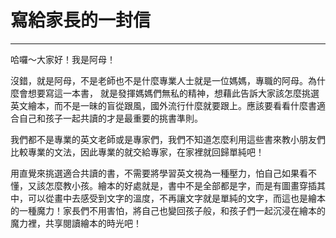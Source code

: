 # 寫給家長的一封信
---
哈囉～大家好！我是阿母！

沒錯，就是阿母，不是老師也不是什麼專業人士就是一位媽媽，專職的阿母。為什麼會想要寫這一本書， 就是發揮媽媽們無私的精神，想藉此告訴大家該怎麼挑選英文繪本，而不是一昧的盲從跟風，國外流行什麼就要跟上。應該要看看什麼書適合自己和孩子一起共讀的才是最重要的挑書準則。

我們都不是專業的英文老師或是專家們，我們不知道怎麼利用這些書來教小朋友們比較專業的文法，因此專業的就交給專家，在家裡就回歸單純吧！

用直覺來挑選適合共讀的書，不需要將學習英文視為一種壓力，怕自己如果看不懂，又該怎麼教小孩。繪本的好處就是，書中不是全部都是字，而是有圖畫穿插其中，可以從畫中去感受到文字的溫度，不再讓文字就是單純的文字，而這也是繪本的一種魔力！家長們不用害怕，將自己也變回孩子般，和孩子們一起沉浸在繪本的魔力裡，共享閱讀繪本的時光吧！

